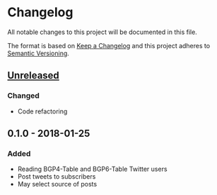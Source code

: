 # Changelog
All notable changes to this project will be documented in this file.

The format is based on [Keep a Changelog](http://keepachangelog.com/en/1.0.0/)
and this project adheres to [Semantic Versioning](http://semver.org/spec/v2.0.0.html).

## [Unreleased]
### Changed
 - Code refactoring

## 0.1.0 - 2018-01-25
### Added
 - Reading BGP4-Table and BGP6-Table Twitter users
 - Post tweets to subscribers
 - May select source of posts

[Unreleased]: https://github.com/urlandi/bgptable_tw2tg/compare/v0.1.0...HEAD
